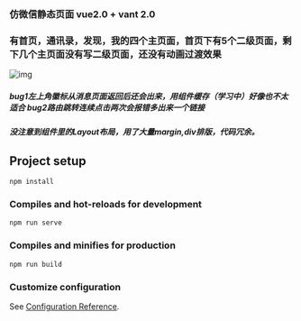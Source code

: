 ### 仿微信静态页面 vue2.0 + vant 2.0
### 有首页，通讯录，发现，我的四个主页面，首页下有5个二级页面，剩下几个主页面没有写二级页面，还没有动画过渡效果 
![img](https://user-images.githubusercontent.com/99640168/173088910-b17970ce-8b87-4571-b1f0-193658872c64.png)
##### bug1左上角徽标从消息页面返回后还会出来，用组件缓存（学习中）好像也不太适合 bug2路由跳转连续点击两次会报错多出来一个链接 
#####  没注意到组件里的Layout布局，用了大量margin,div排版，代码冗余。

## Project setup
```
npm install
```

### Compiles and hot-reloads for development
```
npm run serve
```

### Compiles and minifies for production
```
npm run build
```

### Customize configuration
See [Configuration Reference](https://cli.vuejs.org/config/).



